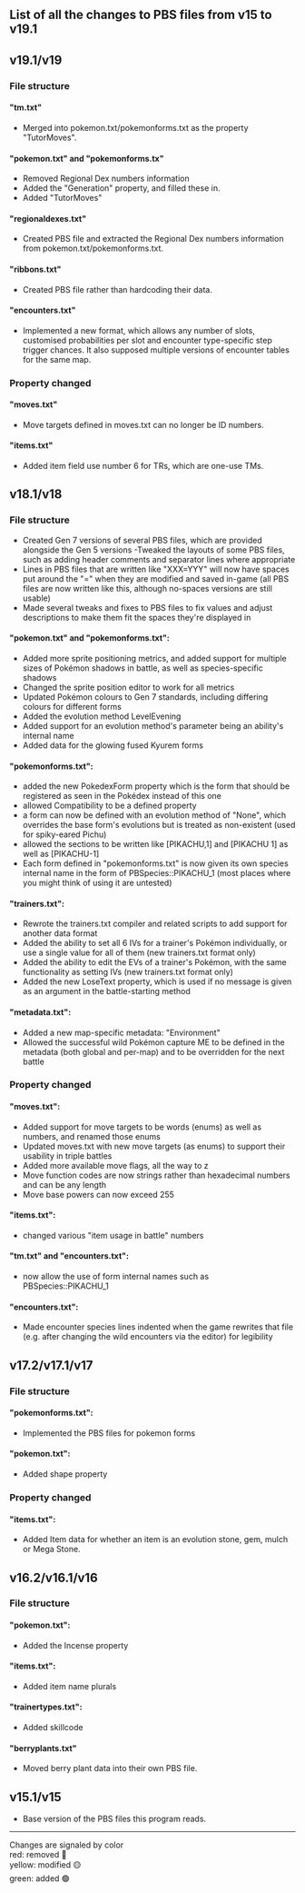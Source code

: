 ## List of all the changes to PBS files from v15 to v19.1


## v19.1/v19

### File structure  
#### "tm.txt"
-   Merged into pokemon.txt/pokemonforms.txt as the property "TutorMoves".

#### "pokemon.txt" and "pokemonforms.tx"
-    Removed Regional Dex numbers information
-   Added the "Generation" property, and filled these in.
-    Added "TutorMoves"

#### "regionaldexes.txt"
-   Created PBS file and extracted the Regional Dex numbers information from pokemon.txt/pokemonforms.txt.

#### "ribbons.txt"
-   Created PBS file rather than hardcoding their data.

#### "encounters.txt"
-    Implemented a new format, which allows any number of slots, customised probabilities per slot and encounter type-specific step trigger chances. It also supposed multiple versions of encounter tables for the same map.


### Property changed
#### "moves.txt"
-    Move targets defined in moves.txt can no longer be ID numbers.
#### "items.txt"
-    Added item field use number 6 for TRs, which are one-use TMs.



## v18.1/v18
### File structure
- Created Gen 7 versions of several PBS files, which are provided alongside the Gen 5 versions
-Tweaked the layouts of some PBS files, such as adding header comments and separator lines where appropriate
- Lines in PBS files that are written like "XXX=YYY" will now have spaces put around the "=" when they are modified and saved in-game (all PBS files are now written like this, although no-spaces versions are still usable)
- Made several tweaks and fixes to PBS files to fix values and adjust descriptions to make them fit the spaces they're displayed in


#### "pokemon.txt" and "pokemonforms.txt":
-	Added more sprite positioning metrics, and added support for multiple sizes of Pokémon shadows in battle, as well as species-specific shadows
-	Changed the sprite position editor to work for all metrics
-	Updated Pokémon colours to Gen 7 standards, including differing colours for different forms
-	Added the evolution method LevelEvening
-	Added support for an evolution method's parameter being an ability's internal name
-	Added data for the glowing fused Kyurem forms

#### "pokemonforms.txt":
-	added the new PokedexForm property which is the form that should be registered as seen in the Pokédex instead of this one
-	allowed Compatibility to be a defined property
-	a form can now be defined with an evolution method of "None", which overrides the base form's evolutions but is treated as non-existent (used for spiky-eared Pichu)
-	allowed the sections to be written like [PIKACHU,1] and [PIKACHU 1] as well as [PIKACHU-1]
-	Each form defined in "pokemonforms.txt" is now given its own species internal name in the form of PBSpecies::PIKACHU_1 (most places where you might think of using it are untested)

#### "trainers.txt":
-	Rewrote the trainers.txt compiler and related scripts to add support for another data format
-	Added the ability to set all 6 IVs for a trainer's Pokémon individually, or use a single value for all of them (new trainers.txt format only)
-	Added the ability to edit the EVs of a trainer's Pokémon, with the same functionality as setting IVs (new trainers.txt format only)
-	Added the new LoseText property, which is used if no message is given as an argument in the battle-starting method

#### "metadata.txt":
-	Added a new map-specific metadata: "Environment"
-	Allowed the successful wild Pokémon capture ME to be defined in the metadata (both global and per-map) and to be overridden for the next battle

### Property changed
#### "moves.txt":
-	Added support for move targets to be words (enums) as well as numbers, and renamed those enums
-	Updated moves.txt with new move targets (as enums) to support their usability in triple battles
-	Added more available move flags, all the way to z
-	Move function codes are now strings rather than hexadecimal numbers and can be any length
-	Move base powers can now exceed 255

#### "items.txt":
-	changed various "item usage in battle" numbers

#### "tm.txt" and "encounters.txt":
-	now allow the use of form internal names such as PBSpecies::PIKACHU_1

#### "encounters.txt":
-	Made encounter species lines indented when the game rewrites that file (e.g. after changing the wild encounters via the editor) for legibility


## v17.2/v17.1/v17
### File structure
#### "pokemonforms.txt":
-	Implemented the PBS files for pokemon forms

#### "pokemon.txt":
-	Added shape property

### Property changed
#### "items.txt":
-	Added Item data for whether an item is an evolution stone, gem, mulch or Mega Stone.

## v16.2/v16.1/v16
### File structure
#### "pokemon.txt":
-	Added the Incense property

#### "items.txt":
-	Added item name plurals

#### "trainertypes.txt":
-	Added skillcode

#### "berryplants.txt"
-	Moved berry plant data into their own PBS file.

## v15.1/v15
- Base version of the PBS files this program reads.

-----
Changes are signaled by color  
red: removed 🔴  
yellow: modified 🟡  
green: added 🟢  

